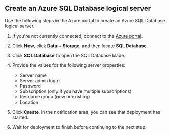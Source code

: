 
<!--
includes/sql-database-create-new-server-portal.md

Latest Freshness check:  2016-04-11 , carlrab.

As of circa 2016-04-11, the following topics might include this include:
articles/sql-database/sql-database-get-started-tutorial.md

-->
## Create an Azure SQL Database logical server
Use the following steps in the Azure portal to create an Azure SQL Database logical server.

1. If you're not currently connected, connect to the [Azure portal](http://portal.azure.com).
2. Click **New**, click **Data + Storage**, and then locate **SQL Database**.
3. Click **SQL Database** to open the SQL Database blade.
4. Provide the values for the following server properties:
   
   * Server name
   * Server admin login
   * Password
   * Subscription (only if you have multiple subscriptions)
   * Resource group (new or existing)
   * Location
5. Click **Create**. In the notification area, you can see that deployment has started.
6. Wait for deployment to finish before continuing to the next step.

